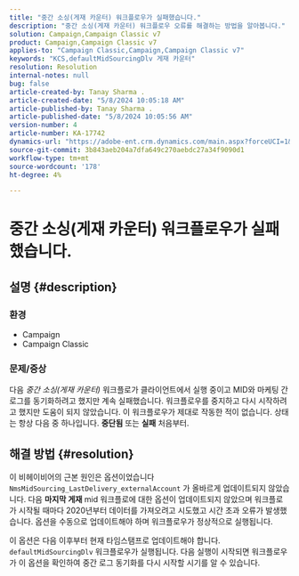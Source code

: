 ```yaml
---
title: "중간 소싱(게재 카운터) 워크플로우가 실패했습니다."
description: "중간 소싱(게재 카운터) 워크플로우 오류를 해결하는 방법을 알아봅니다."
solution: Campaign,Campaign Classic v7
product: Campaign,Campaign Classic v7
applies-to: "Campaign Classic,Campaign,Campaign Classic v7"
keywords: "KCS,defaultMidSourcingDlv 게재 카운터"
resolution: Resolution
internal-notes: null
bug: false
article-created-by: Tanay Sharma .
article-created-date: "5/8/2024 10:05:18 AM"
article-published-by: Tanay Sharma .
article-published-date: "5/8/2024 10:05:56 AM"
version-number: 4
article-number: KA-17742
dynamics-url: "https://adobe-ent.crm.dynamics.com/main.aspx?forceUCI=1&pagetype=entityrecord&etn=knowledgearticle&id=d1c5c872-220d-ef11-9f8a-6045bd026dc7"
source-git-commit: 3b843aeb204a7dfa649c270aebdc27a34f9090d1
workflow-type: tm+mt
source-wordcount: '178'
ht-degree: 4%

---
```


# 중간 소싱(게재 카운터) 워크플로우가 실패했습니다.

## 설명 {#description}


### <b>환경</b>

- Campaign
- Campaign Classic




### <b>문제/증상</b>

다음 *중간 소싱(게재 카운터)* 워크플로가 클라이언트에서 실행 중이고 MID와 마케팅 간 로그를 동기화하려고 했지만 계속 실패했습니다. 워크플로우를 중지하고 다시 시작하려고 했지만 도움이 되지 않았습니다. 이 워크플로우가 제대로 작동한 적이 없습니다. 상태는 항상 다음 중 하나입니다. <b>중단됨</b> 또는 <b>실패</b> 처음부터.


## 해결 방법 {#resolution}


이 비헤이비어의 근본 원인은 옵션이었습니다 `NmsMidSourcing_LastDelivery_externalAccount` 가 올바르게 업데이트되지 않았습니다. 다음 <b>마지막 게재</b> mid 워크플로에 대한 옵션이 업데이트되지 않았으며 워크플로가 시작될 때마다 2020년부터 데이터를 가져오려고 시도했고 시간 초과 오류가 발생했습니다. 옵션을 수동으로 업데이트해야 하며 워크플로우가 정상적으로 실행됩니다.

이 옵션은 다음 이후부터 현재 타임스탬프로 업데이트해야 합니다. `defaultMidSourcingDlv` 워크플로우가 실행됩니다. 다음 실행이 시작되면 워크플로우가 이 옵션을 확인하여 중간 로그 동기화를 다시 시작할 시기를 알 수 있습니다.
